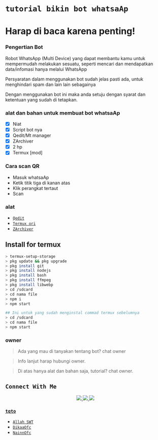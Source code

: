 # ```tutorial bikin bot whatsaAp```

# **Harap di baca karena penting!**

### Pengertian Bot
Robot WhatsApp (Multi Device) yang dapat membantu kamu untuk mempermudah melakukan sesuatu, seperti mencari dan mendapatkan data/infomasi hanya melalui WhatsApp

Persyaratan dalam menggunakan bot sudah jelas pasti ada, untuk menghindari spam dan lain lain sebagainya

Dengan menggunakan bot ini maka anda setuju dengan syarat dan ketentuan yang sudah di tetapkan.

### alat dan bahan untuk membuat bot whatsaAp
-   [x] Niat
-   [x] Script bot nya
-   [x] Qedit/Mt manager
-   [x] ZArchiver
-   [x] 2 hp
-   [x] Termux [mod]

### Cara scan QR
- Masuk whatsaAp
- Ketik titik tiga di kanan atas
- Klik perangkat tertaut
- Scan

### alat
- [`Qedit`](https://play.google.com/store/apps/details?id=com.rhmsoft.edit)
- [`Termux ori`](https://play.google.com/store/apps/details?id=com.termux)
- [`ZArchiver`](https://play.google.com/store/apps/details?id=ru.zdevs.zarchiver)

## Install for termux

```bash
> termux-setup-storage
> pkg update && pkg upgrade
> pkg install git
> pkg install nodejs
> pkg install bash
> pkg install ffmpeg
> pkg install libwebp
> cd /sdcard
> cd nama file
> npm i
> npm start

## Ini untuk yang sudah menginstal commad termux sebelumnya
> cd /sdcard
> cd nama file
> npm start
```

### owner
> Ada yang mau di tanyakan tentang bot? chat owner

> Info lanjut harap hubungi owner.

> Di atas hanya alat dan bahan saja, tutorial? chat owner.

## ```Connect With Me```
<p align="center">
<a href="https://wa.me/62895369318181"><img src="https://img.shields.io/badge/Chat-Creator-25D366?style=for-the-badge&logo=whatsapp&logoColor=white" />
<a href="https://chat.whatsapp.com/J4ii7zkiySP9s6xdlZDggp"><img src="https://img.shields.io/badge/Official Group- Join-25D366?style=for-the-badge&logo=whatsapp&logoColor=white" />
<a href="https://www.youtube.com/"><img src="https://img.shields.io/badge/Subscribe-[YT]-ff0000?style=for-the-badge&logo=youtube&logoColor=ff000000&link=https://www.youtube.com/c/GAMINGDUDES_GD" /><br>
</p>

</p>


### ```tqto```
- [`Allah SWT`](62688293754)
- [`DikaaOfc`](6288223674569)
- [`NainnOfc`](6283874607277)
